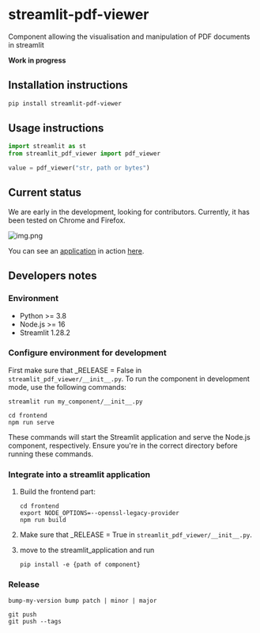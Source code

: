 # streamlit-pdf-viewer

Component allowing the visualisation and manipulation of PDF documents in streamlit 

**Work in progress** 

## Installation instructions

```sh
pip install streamlit-pdf-viewer
```

## Usage instructions

```python
import streamlit as st
from streamlit_pdf_viewer import pdf_viewer

value = pdf_viewer("str, path or bytes")
```


## Current status

We are early in the development, looking for contributors. 
Currently, it has been tested on Chrome and Firefox.

![img.png](img.png)

You can see an [application](https://github.com/lfoppiano/structure-vision) in action [here](https://structure-vision.streamlit.app/). 


## Developers notes

### Environment 
- Python >= 3.8
- Node.js >= 16
- Streamlit 1.28.2

### Configure environment for development

First make sure that _RELEASE = False in `streamlit_pdf_viewer/__init__.py`. 
To run the component in development mode, use the following commands:

```shell
streamlit run my_component/__init__.py

cd frontend
npm run serve
```

These commands will start the Streamlit application and serve the Node.js component, respectively. 
Ensure you're in the correct directory before running these commands.

### Integrate into a streamlit application

1. Build the frontend part: 

    ```shell
    cd frontend
    export NODE_OPTIONS=--openssl-legacy-provider
    npm run build 
    ```

1. Make sure that _RELEASE = True in `streamlit_pdf_viewer/__init__.py`.

2. move to the streamlit_application and run 

    ```shell
    pip install -e {path of component}
    ```

### Release 

```shell 
bump-my-version bump patch | minor | major
```

```shell
git push
git push --tags 
```
